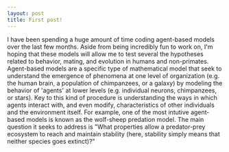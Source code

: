 ```yaml
---
layout: post
title: First post!
---
```


I have been spending a huge amount of time coding agent-based models over the last few months. Aside from being incredibly fun to work on, I'm hoping that these models will allow me to test several the hypotheses related to behavior, mating, and evolution in humans and non-primates. Agent-based models are a specific type of mathematical model that seek to understand the emergence of phenomena at one level of organization (e.g. the human brain, a population of chimpanzees, or a galaxy) by modeling the behavior of 'agents' at lower levels (e.g. individual neurons, chimpanzees, or stars). Key to this kind of procedure is understanding the ways in which agents interact with, and even modify, characteristics of other individuals and the environment itself. For example, one of the most intutive agent-based models is known as the <l href="https://ccl.northwestern.edu/netlogo/models/WolfSheepPredation">wolf-sheep predation model</l>. The main question it seeks to address is "What properties allow a predator-prey ecosystem to reach and maintain stability (here, stability simply means that neither species goes extinct)?"

